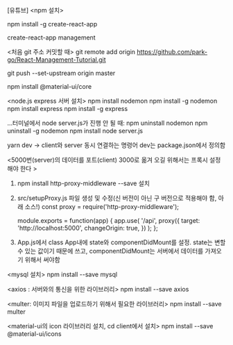[유튜브]
<npm 설치>

npm install -g create-react-app

create-react-app management

<처음 git 주소 커밋할 때>
git remote add origin https://github.com/park-go/React-Management-Tutorial.git

git push --set-upstream origin master

<Material UI>
npm install @material-ui/core

<node.js express 서버 설치>
npm install nodemon
npm install -g nodemon
npm install express
npm install -g express

...터미널에서 node server.js가 진행 안 될 때:
npm uninstall nodemon
npm uninstall -g nodemon
npm install
node server.js

yarn dev -> client와 server 동시 연결하는 명령어 dev는 package.json에서 정의함

<5000번(server)의 데이터를 포트(client) 3000로 옮겨 오길 위해서는 프록시 설정해야 한다 >

1.  npm install http-proxy-middleware --save 설치
2.  src/setupProxy.js 파일 생성 및 수정(신 버전이 아닌 구 버전으로 적용해야 함, 아래 소스!)
    const proxy = require('http-proxy-middleware');

    module.exports = function(app) {
    app.use(
    '/api',
    proxy({
    target: 'http://localhost:5000',
    changeOrigin: true,
    })
    );
    };

3.  App.js에서 class App내에 state와 componentDidMount를 설정.
    state는 변할 수 있는 값이기 때문에 쓰고, componentDidMount는 서버에서 데이터를 가져오기 위해서 써야함

<mysql 설치>
npm install --save mysql

<axios : 서버와의 통신을 위한 라이브러리>
npm install --save axios

<multer: 이미지 파일을 업로드하기 위해서 필요한 라이브러리>
npm install --save multer

<material-ui의 icon 라이브러리 설치, cd client에서 설치>
npm install --save @material-ui/icons
